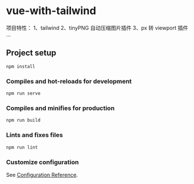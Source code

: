 # vue-with-tailwind
项目特性：
1、tailwind
2、tinyPNG 自动压缩图片插件
3、px 转 viewport 插件
...
## Project setup
```
npm install
```

### Compiles and hot-reloads for development
```
npm run serve
```

### Compiles and minifies for production
```
npm run build
```

### Lints and fixes files
```
npm run lint
```

### Customize configuration
See [Configuration Reference](https://cli.vuejs.org/config/).
